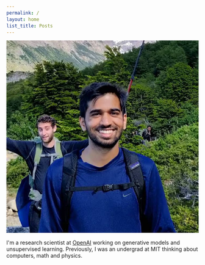 ```yaml
---
permalink: /
layout: home
list_title: Posts
---
```


<img class="profile" src="assets/imgs/profile.jpg">

I'm a research scientist at [OpenAI][openai] working on generative models and unsupervised learning. Previously, I was an undergrad at MIT thinking about computers, math and physics.

[openai]: https://openai.com